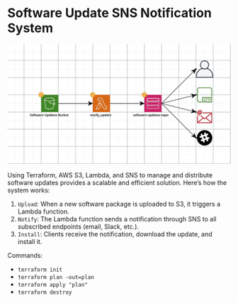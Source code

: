 # Software Update SNS Notification System
![image](https://github.com/CHIHCHIEH-LAI/Software-Update-SNS-Notification-System/blob/main/imgs/diagram.jpg)

Using Terraform, AWS S3, Lambda, and SNS to manage and distribute software updates provides a scalable and efficient solution. Here’s how the system works:

1. `Upload`: When a new software package is uploaded to S3, it triggers a Lambda function.
2. `Notify`: The Lambda function sends a notification through SNS to all subscribed endpoints (email, Slack, etc.).
3. `Install`: Clients receive the notification, download the update, and install it.

Commands:

- `terraform init`
- `terraform plan -out=plan`
- `terraform apply "plan"`
- `terraform destroy`
